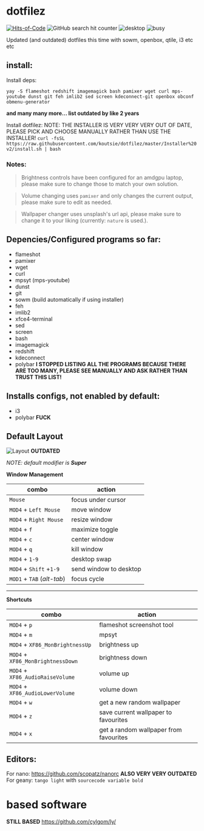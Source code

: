 
# dotfilez
[![Hits-of-Code](https://hitsofcode.com/github/koutsie/dotfilez)](https://hitsofcode.com/github/koutsie/dotfilez/view)
![GitHub search hit counter](https://img.shields.io/github/search/koutsie/dotfilez/fuck)
![desktop](https://user-images.githubusercontent.com/18449778/119275857-1ad3de00-bc20-11eb-903f-ce61999346dc.png)
![busy](https://user-images.githubusercontent.com/18449778/119275856-19a2b100-bc20-11eb-97d4-d032872f1062.png)

Updated (and outdated) dotfiles this time with sowm, openbox, qtile, i3 etc etc

## install:
Install deps:

```yay -S flameshot redshift imagemagick bash pamixer wget curl mps-youtube dunst git feh imlib2 sed screen kdeconnect-git openbox obconf obmenu-generator```

**and many many more... list outdated by like 2 years**


Install dotfilez:
NOTE: THE INSTALLER IS VERY VERY VERY OUT OF DATE, PLEASE PICK AND CHOOSE MANUALLY RATHER THAN USE THE INSTALLER!
```curl -fsSL https://raw.githubusercontent.com/koutsie/dotfilez/master/Installer%20v2/install.sh | bash```

### Notes:

> Brightness controls have been configured for an amdgpu laptop, please make sure to change those to match your own solution.


> Volume changing uses `pamixer` and only changes the current output, please make sure to edit as needed.


> Wallpaper changer uses unsplash's url api, please make sure to change it to your liking (currently: `nature` is used.).


## Depencies/Configured programs so far:
- flameshot
- pamixer
- wget
- curl
- mpsyt (mps-youtube)
- dunst
- git
- sowm (build automatically if using installer)
- feh
- imlib2
- xfce4-terminal
- sed
- screen
- bash
- imagemagick
- redshift
- kdeconnect
- polybar
**I STOPPED LISTING ALL THE PROGRAMS BECAUSE THERE ARE TOO MANY, PLEASE SEE MANUALLY AND ASK RATHER THAN TRUST THIS LIST!**

## Installs configs, not enabled by default:
- i3
- polybar
**FUCK**



## Default Layout
![Layout](./docs/dotfilez-layout.jpg)
**OUTDATED**

*NOTE: default modifier is __Super__*



**Window Management**

| combo                      | action                 |
| -------------------------- | -----------------------|
| `Mouse`                    | focus under cursor     |
| `MOD4` + `Left Mouse`      | move window            |
| `MOD4` + `Right Mouse`     | resize window          |
| `MOD4` + `f`               | maximize toggle        |
| `MOD4` + `c`               | center window          |
| `MOD4` + `q`               | kill window            |
| `MOD4` + `1-9`             | desktop swap           |
| `MOD4` + `Shift` +`1-9`    | send window to desktop |
| `MOD1` + `TAB` (*alt-tab*) | focus cycle            |

------

**Shortcuts**

| combo                      | action                 |
| -------------------------- | -----------------------|
| `MOD4` + `p`                    | flameshot screenshot tool |
| `MOD4` + `m`      | mpsyt            |
| `MOD4` + `XF86_MonBrightnessUp`     | brightness up          |
| `MOD4` + `XF86_MonBrightnessDown`               | brightness down        |
| `MOD4` + `XF86_AudioRaiseVolume`               | volume up          |
| `MOD4` + `XF86_AudioLowerVolume`               | volume down            |
| `MOD4` + `w`             | get a new random wallpaper           |
| `MOD4` + `z`    | save current wallpaper to favourites |
| `MOD4` + `x` | get a random wallpaper from favourites            |



## Editors:
For nano: https://github.com/scopatz/nanorc
**ALSO VERY VERY OUTDATED**
For geany: `tango light` with `sourcecode variable bold`


# based software
**STILL BASED**
https://github.com/cylgom/ly/


